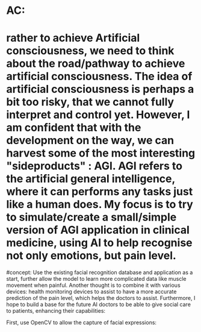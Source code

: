 # AC: 
# rather to achieve Artificial consciousness, we need to think about the road/pathway to achieve artificial consciousness. The idea of artificial consciousness is perhaps a bit too risky, that we cannot fully interpret and control yet. However, I am confident that with the development on the way, we can harvest some of the most interesting "sideproducts" : AGI. AGI refers to the artificial general intelligence, where it can performs any tasks just like a human does. My focus is to try to simulate/create a small/simple version of AGI application in clinical medicine, using AI to help recognise not only emotions, but pain level. 

#concept: Use the existing facial recognition database and application as a start, further allow the model to learn more complicated data like muscle movement when painful. Another thought is to combine it with various devices: health monitoring devices to assist to have a more accurate prediction of the pain level, which helps the doctors to assist. Furthermore, I hope to build a base for the future AI doctors to be able to give social care to patients, enhancing their capabilities:

First, use OpenCV to allow the capture of facial expressions:

